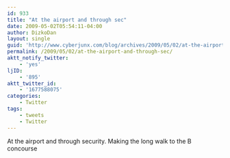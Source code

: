 ```yaml
---
id: 933
title: "At the airport and through sec"
date: 2009-05-02T05:54:11-04:00
author: DizkoDan
layout: single
guid: 'http://www.cyberjunx.com/blog/archives/2009/05/02/at-the-airport-and-through-sec/'
permalink: /2009/05/02/at-the-airport-and-through-sec/
aktt_notify_twitter:
    - 'yes'
ljID:
    - '895'
aktt_twitter_id:
    - '1677588075'
categories:
    - Twitter
tags:
    - tweets
    - Twitter
---
```


At the airport and through security. Making the long walk to the B concourse